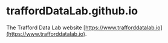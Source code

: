 # traffordDataLab.github.io
The Trafford Data Lab website [https://www.trafforddatalab.io](https://www.trafforddatalab.io).
